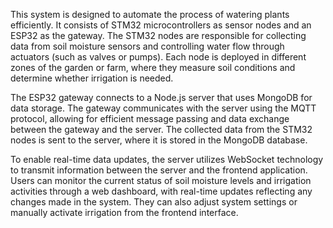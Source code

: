 This system is designed to automate the process of watering plants efficiently. It consists of STM32 microcontrollers as sensor nodes and an ESP32 as the gateway. The STM32 nodes are responsible for collecting data from soil moisture sensors and controlling water flow through actuators (such as valves or pumps). Each node is deployed in different zones of the garden or farm, where they measure soil conditions and determine whether irrigation is needed.

The ESP32 gateway connects to a Node.js server that uses MongoDB for data storage. The gateway communicates with the server using the MQTT protocol, allowing for efficient message passing and data exchange between the gateway and the server. The collected data from the STM32 nodes is sent to the server, where it is stored in the MongoDB database.

To enable real-time data updates, the server utilizes WebSocket technology to transmit information between the server and the frontend application. Users can monitor the current status of soil moisture levels and irrigation activities through a web dashboard, with real-time updates reflecting any changes made in the system. They can also adjust system settings or manually activate irrigation from the frontend interface.
